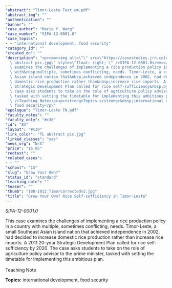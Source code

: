 ```yaml
---
"abstract": "Timor-Leste Text_wm.pdf"
"abstract_img": ""
"authentication": ""
"banner": ""
"case_author": "Maria Y. Wang"
"case_number": "SIPA-12-0001.0"
"case_topics":
- - "international development, food security"
"category_id": ""
"created_on": ""
"description": "<p><em><img alt=\"\" src=\"https://casestudies.jrn.columbia.edu/casestudy/files/photos/528/TL\
  \ abstract pic.jpg\" style=\"float: right; \" />SIPA-12-0001.0</em></p><p>This case\
  \ examines the challenges of implementing a rice production policy in a country\
  \ with&nbsp;multiple, sometimes conflicting, needs. Timor-Leste, a small Southeast\
  \ Asian island nation that&nbsp;achieved independence in 2002, had decided to increase\
  \ domestic rice production rather than&nbsp;increase rice imports. A 2011 20-year\
  \ Strategic Development Plan called for rice self-sufficiency&nbsp;by 2020. The\
  \ case asks students to take on the role of agriculture policy advisor to the prime&nbsp;minister,\
  \ tasked with setting the timetable for implementing this ambitious plan.<br /><br\
  \ />Teaching Note</p><p><strong>Topics:</strong>&nbsp;international development,\
  \ food security</p>"
"epologue": "Timor-Leste TN.pdf"
"faculty_notes": ""
"faculty_only": "#c30"
"id": "84"
"layout": "#c30"
"link_color": "TL abstract pic.jpg"
"linked_classes": "yes"
"news_org": "N/A"
"price": "$5.95"
"redtext": ""
"related_cases":
- - ""
"school": "15"
"slug": "Grow Your Own?"
"status_id": "standard"
"teaching_note": ""
"teaser": ""
"thumb": "180-1012_Timorcorrectedv2.jpg"
"title": "Grow Your Own? Rice Self-sufficiency in Timor-Leste"
---
```

<p><em><img alt="" src="https://casestudies.jrn.columbia.edu/casestudy/files/photos/528/TL abstract pic.jpg" style="float: right; " />SIPA-12-0001.0</em></p><p>This case examines the challenges of implementing a rice production policy in a country with&nbsp;multiple, sometimes conflicting, needs. Timor-Leste, a small Southeast Asian island nation that&nbsp;achieved independence in 2002, had decided to increase domestic rice production rather than&nbsp;increase rice imports. A 2011 20-year Strategic Development Plan called for rice self-sufficiency&nbsp;by 2020. The case asks students to take on the role of agriculture policy advisor to the prime&nbsp;minister, tasked with setting the timetable for implementing this ambitious plan.<br /><br />Teaching Note</p><p><strong>Topics:</strong>&nbsp;international development, food security</p>

